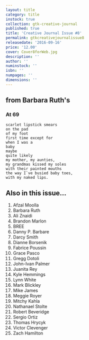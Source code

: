 ```yaml
---
layout: title
category: title
instock: true
collection: gtk-creative-journal
published: true
title: 'Creative Journal Issue #8'
permalink: gtkcreativejournalissue8
releasedate: '2016-09-16'
price: '12.00'
cover: Cover8forWeb.jpg
description: ''
author: ''
numinstock: ''
isbn: ''
numpages: ''
dimensions: ''
---
```

## from Barbara Ruth's
### At 69

	scarlet lipstick smears
    on the pad
    of my foot
    first time except for
    when I was a
    baby
    maybe
    quite likely
    my mother, my aunties,
    my grandmas kissed my soles
    with their painted mouths
    the way I`ve busied baby toes,
    with my naked lips.
    
## Also in this issue...

1. Afzal Moolla
2. Barbara Ruth
3. Ali Znaidi
4. Brandon Marlon
5. BREE
6. Danny P. Barbare
7. Darcy Smith
8. Dianne Borsenik
9. Fabrice Poussin
10. Grace Pasco
11. Gregg Dotoli
12. John-Ivan Palmer
13. Juanita Rey
14. Kyle Hemmings
15. Lynn White
16. Mark Blickley
17. Mike James
18. Meggie Royer
19. Mitchy Kahla
20. Nathanael Stolte
21. Robert Beveridge
22. Sergio Ortiz
23. Thomas Hrycyk
24. Victor Clevenger
25. Zach Hamilton

